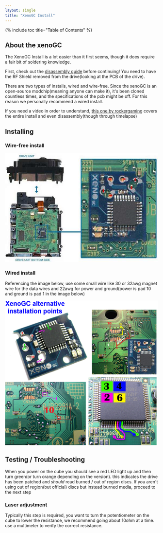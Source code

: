 ```yaml
---
layout: single
title: "XenoGC Install"
---
```


{% include toc title="Table of Contents" %}

## About the xenoGC

The XenoGC Install is a lot easier than it first seems, though it does require a fair bit of soldering knowledge.

First, check out the [disassembly guide](/disassembly) before continuing! You need to have the RF Shield removed from the drive(looking at the PCB of the drive).

There are two types of installs, wired and wire-free. Since the xenoGC is an open-source modchip(meaning anyone can make it), it's been cloned countless times, and the specifications of the pcb might be off. For this reason we personally recommend a wired install.

If you need a video in order to understand, [this one by rockergaming](https://www.youtube.com/watch?v=WRbmqxqEL8Q) covers the entire install and even disassembly(though through timelapse)

## Installing

### Wire-free install

![solder points](/images/xenogc/install.jpg)

### Wired install

Referencing the image below, use some small wire like 30 or 32awg magnet wire for the data wires and 22awg for power and ground(power is pad 10 and ground is pad 1 in the image below)

![alt solder points](/images/xenogc/altpoint.webp)

## Testing / Troubleshooting

When you power on the cube you should see a red LED light up and then turn green(or turn orange depending on the version). this indicates the drive has been patched and *should* read burned / out of region discs. If you aren't using out of region(but official) discs but instead burned media, proceed to the next step

### Laser adjustment

Typically this step is required, you want to turn the potentiometer on the cube to lower the resistance, we recommend going about 10ohm at a time. use a multimeter to verify the correct resistance.